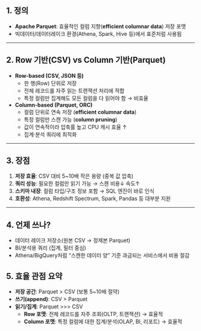 ## 1. 정의

- **Apache Parquet**: 효율적인 컬럼 지향(**efficient columnar data**) 저장 포맷
- 빅데이터/데이터레이크 환경(Athena, Spark, Hive 등)에서 표준처럼 사용됨

---

## 2. Row 기반(CSV) vs Column 기반(Parquet)

- **Row-based (CSV, JSON 등)**
    - 한 행(Row) 단위로 저장
    - 전체 레코드를 자주 읽는 트랜잭션 처리에 적합
    - 특정 컬럼만 집계해도 모든 컬럼을 다 읽어야 함 → 비효율
- **Column-based (Parquet, ORC)**
    - 컬럼 단위로 연속 저장 (**efficient columnar data**)
    - 특정 컬럼만 스캔 가능 (**column pruning**)
    - 값이 연속적이라 압축률 높고 CPU 캐시 효율 ↑
    - 집계·분석 쿼리에 최적화

---

## 3. 장점

1. **저장 효율**: CSV 대비 5~10배 작은 용량 (중복 값 압축)
2. **쿼리 성능**: 필요한 컬럼만 읽기 가능 → 스캔 비용↓ 속도↑
3. **스키마 내장**: 컬럼 타입/구조 정보 포함 → SQL 엔진이 바로 인식
4. **호환성**: Athena, Redshift Spectrum, Spark, Pandas 등 대부분 지원

---

## 4. 언제 쓰나?

- 데이터 레이크 저장소(원본 CSV → 정제본 Parquet)
- BI/분석용 쿼리 (집계, 필터 중심)
- Athena/BigQuery처럼 “스캔한 데이터 양” 기준 과금되는 서비스에서 비용 절감

## 5. 효율 관점 요약

- **저장 공간**: Parquet > CSV (보통 5~10배 절약)
- **쓰기(append)**: CSV > Parquet
- **읽기/집계**: Parquet >>> CSV
    - **Row 포맷**: 전체 레코드를 자주 조회(OLTP, 트랜잭션) → 효율적
    - **Column 포맷**: 특정 컬럼에 대한 집계/분석(OLAP, BI, 리포트) → 효율적

